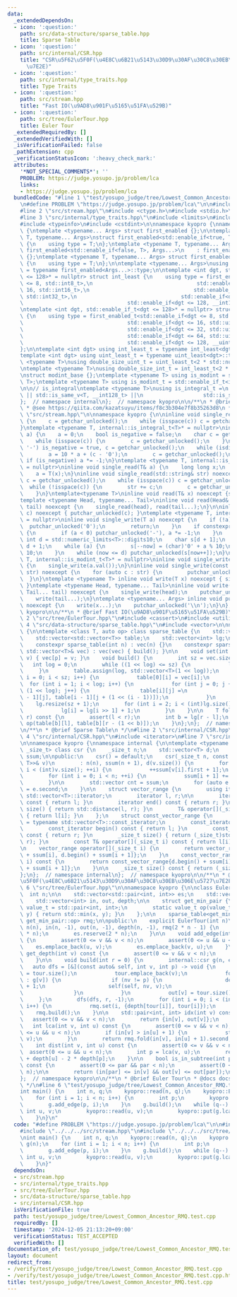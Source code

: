 ```yaml
---
data:
  _extendedDependsOn:
  - icon: ':question:'
    path: src/data-structure/sparse_table.hpp
    title: Sparse Table
  - icon: ':question:'
    path: src/internal/CSR.hpp
    title: "CSR\u5F62\u5F0F(\u4E8C\u6B21\u5143\u30D9\u30AF\u30C8\u30EB\u306E\u5727\
      \u7E2E)"
  - icon: ':question:'
    path: src/internal/type_traits.hpp
    title: Type Traits
  - icon: ':question:'
    path: src/stream.hpp
    title: "Fast IO(\u9AD8\u901F\u5165\u51FA\u529B)"
  - icon: ':question:'
    path: src/tree/EulerTour.hpp
    title: Euler Tour
  _extendedRequiredBy: []
  _extendedVerifiedWith: []
  _isVerificationFailed: false
  _pathExtension: cpp
  _verificationStatusIcon: ':heavy_check_mark:'
  attributes:
    '*NOT_SPECIAL_COMMENTS*': ''
    PROBLEM: https://judge.yosupo.jp/problem/lca
    links:
    - https://judge.yosupo.jp/problem/lca
  bundledCode: "#line 1 \"test/yosupo_judge/tree/Lowest_Common_Ancestor_RMQ.test.cpp\"\
    \n#define PROBLEM \"https://judge.yosupo.jp/problem/lca\"\n\n#include <iostream>\n\
    #line 2 \"src/stream.hpp\"\n#include <ctype.h>\n#include <stdio.h>\n#include <string>\n\
    #line 3 \"src/internal/type_traits.hpp\"\n#include <limits>\n#include <numeric>\n\
    #include <typeinfo>\n#include <cstdint>\n\nnamespace kyopro {\nnamespace internal\
    \ {\ntemplate <typename... Args> struct first_enabled {};\n\ntemplate <typename\
    \ T, typename... Args>\nstruct first_enabled<std::enable_if<true, T>, Args...>\
    \ {\n    using type = T;\n};\ntemplate <typename T, typename... Args>\nstruct\
    \ first_enabled<std::enable_if<false, T>, Args...>\n    : first_enabled<Args...>\
    \ {};\ntemplate <typename T, typename... Args> struct first_enabled<T, Args...>\
    \ {\n    using type = T;\n};\n\ntemplate <typename... Args>\nusing first_enabled_t\
    \ = typename first_enabled<Args...>::type;\n\ntemplate <int dgt, std::enable_if_t<dgt\
    \ <= 128>* = nullptr> struct int_least {\n    using type = first_enabled_t<std::enable_if<dgt\
    \ <= 8, std::int8_t>,\n                                 std::enable_if<dgt <=\
    \ 16, std::int16_t>,\n                                 std::enable_if<dgt <= 32,\
    \ std::int32_t>,\n                                 std::enable_if<dgt <= 64, std::int64_t>,\n\
    \                                 std::enable_if<dgt <= 128, __int128_t>>;\n};\n\
    \ntemplate <int dgt, std::enable_if_t<dgt <= 128>* = nullptr> struct uint_least\
    \ {\n    using type = first_enabled_t<std::enable_if<dgt <= 8, std::uint8_t>,\n\
    \                                 std::enable_if<dgt <= 16, std::uint16_t>,\n\
    \                                 std::enable_if<dgt <= 32, std::uint32_t>,\n\
    \                                 std::enable_if<dgt <= 64, std::uint64_t>,\n\
    \                                 std::enable_if<dgt <= 128, __uint128_t>>;\n\
    };\n\ntemplate <int dgt> using int_least_t = typename int_least<dgt>::type;\n\
    template <int dgt> using uint_least_t = typename uint_least<dgt>::type;\n\ntemplate\
    \ <typename T>\nusing double_size_uint_t = uint_least_t<2 * std::numeric_limits<T>::digits>;\n\
    \ntemplate <typename T>\nusing double_size_int_t = int_least_t<2 * std::numeric_limits<T>::digits>;\n\
    \nstruct modint_base {};\ntemplate <typename T> using is_modint = std::is_base_of<modint_base,\
    \ T>;\ntemplate <typename T> using is_modint_t = std::enable_if_t<is_modint<T>::value>;\n\
    \n\n// is_integral\ntemplate <typename T>\nusing is_integral_t =\n    std::enable_if_t<std::is_integral_v<T>\
    \ || std::is_same_v<T, __int128_t> ||\n                   std::is_same_v<T, __uint128_t>>;\n\
    };  // namespace internal\n};  // namespace kyopro\n\n/**\n * @brief Type Traits\n\
    \ * @see https://qiita.com/kazatsuyu/items/f8c3b304e7f8b35263d8\n */\n#line 6\
    \ \"src/stream.hpp\"\n\nnamespace kyopro {\n\ninline void single_read(char& c)\
    \ {\n    c = getchar_unlocked();\n    while (isspace(c)) c = getchar_unlocked();\n\
    }\ntemplate <typename T, internal::is_integral_t<T>* = nullptr>\ninline void single_read(T&\
    \ a) {\n    a = 0;\n    bool is_negative = false;\n    char c = getchar_unlocked();\n\
    \    while (isspace(c)) {\n        c = getchar_unlocked();\n    }\n    if (c ==\
    \ '-') is_negative = true, c = getchar_unlocked();\n    while (isdigit(c)) {\n\
    \        a = 10 * a + (c - '0');\n        c = getchar_unlocked();\n    }\n   \
    \ if (is_negative) a *= -1;\n}\ntemplate <typename T, internal::is_modint_t<T>*\
    \ = nullptr>\ninline void single_read(T& a) {\n    long long x;\n    single_read(x);\n\
    \    a = T(x);\n}\ninline void single_read(std::string& str) noexcept {\n    char\
    \ c = getchar_unlocked();\n    while (isspace(c)) c = getchar_unlocked();\n  \
    \  while (!isspace(c)) {\n        str += c;\n        c = getchar_unlocked();\n\
    \    }\n}\ntemplate<typename T>\ninline void read(T& x) noexcept {single_read(x);}\n\
    template <typename Head, typename... Tail>\ninline void read(Head& head, Tail&...\
    \ tail) noexcept {\n    single_read(head), read(tail...);\n}\n\ninline void single_write(char\
    \ c) noexcept { putchar_unlocked(c); }\ntemplate <typename T, internal::is_integral_t<T>*\
    \ = nullptr>\ninline void single_write(T a) noexcept {\n    if (!a) {\n      \
    \  putchar_unlocked('0');\n        return;\n    }\n    if constexpr (std::is_signed_v<T>)\
    \ {\n        if (a < 0) putchar_unlocked('-'), a *= -1;\n    }\n    constexpr\
    \ int d = std::numeric_limits<T>::digits10;\n    char s[d + 1];\n    int now =\
    \ d + 1;\n    while (a) {\n        s[--now] = (char)'0' + a % 10;\n        a /=\
    \ 10;\n    }\n    while (now <= d) putchar_unlocked(s[now++]);\n}\ntemplate <typename\
    \ T, internal::is_modint_t<T>* = nullptr>\ninline void single_write(T a) noexcept\
    \ {\n    single_write(a.val());\n}\ninline void single_write(const std::string&\
    \ str) noexcept {\n    for (auto c : str) {\n        putchar_unlocked(c);\n  \
    \  }\n}\ntemplate <typename T> inline void write(T x) noexcept { single_write(x);\
    \ }\ntemplate <typename Head, typename... Tail>\ninline void write(Head head,\
    \ Tail... tail) noexcept {\n    single_write(head);\n    putchar_unlocked(' ');\n\
    \    write(tail...);\n}\ntemplate <typename... Args> inline void put(Args... x)\
    \ noexcept {\n    write(x...);\n    putchar_unlocked('\\n');\n}\n};  // namespace\
    \ kyopro\n\n/**\n * @brief Fast IO(\u9AD8\u901F\u5165\u51FA\u529B)\n */\n#line\
    \ 2 \"src/tree/EulerTour.hpp\"\n#include <cassert>\n#include <utility>\n#line\
    \ 4 \"src/data-structure/sparse_table.hpp\"\n#include <vector>\n\nnamespace kyopro\
    \ {\n\ntemplate <class T, auto op> class sparse_table {\n    std::vector<T> vec;\n\
    \    std::vector<std::vector<T>> table;\n    std::vector<int> lg;\n\npublic:\n\
    \    constexpr sparse_table(int n) : vec(n) {}\n    constexpr sparse_table(const\
    \ std::vector<T>& vec) : vec(vec) { build(); }\n\n    void set(int p, const T&\
    \ v) { vec[p] = v; }\n    void build() {\n        int sz = vec.size();\n     \
    \   int log = 0;\n        while ((1 << log) <= sz) {\n            log++;\n   \
    \     }\n        table.assign(log, std::vector<T>(1 << log));\n        for (int\
    \ i = 0; i < sz; i++) {\n            table[0][i] = vec[i];\n        }\n      \
    \  for (int i = 1; i < log; i++) {\n            for (int j = 0; j + (1 << i) <=\
    \ (1 << log); j++) {\n                table[i][j] =\n                    op(table[i\
    \ - 1][j], table[i - 1][j + (1 << (i - 1))]);\n            }\n        }\n    \
    \    lg.resize(sz + 1);\n        for (int i = 2; i < (int)lg.size(); i++) {\n\
    \            lg[i] = lg[i >> 1] + 1;\n        }\n    }\n\n    T fold(int l, int\
    \ r) const {\n        assert(l < r);\n        int b = lg[r - l];\n        return\
    \ op(table[b][l], table[b][r - (1 << b)]);\n    }\n};\n};  // namespace kyopro\n\
    \n/**\n * @brief Sparse Table\n */\n#line 2 \"src/internal/CSR.hpp\"\n\n#line\
    \ 4 \"src/internal/CSR.hpp\"\n#include <iterator>\n#line 7 \"src/internal/CSR.hpp\"\
    \n\nnamespace kyopro {\nnamespace internal {\n\ntemplate <typename T, typename\
    \ _size_t> class csr {\n    _size_t n;\n    std::vector<T> d;\n    std::vector<_size_t>\
    \ ssum;\n\npublic:\n    csr() = default;\n    csr(_size_t n, const std::vector<std::pair<_size_t,\
    \ T>>& v)\n        : n(n), ssum(n + 1), d(v.size()) {\n        for (int i = 0;\
    \ i < (int)v.size(); ++i) {\n            ++ssum[v[i].first + 1];\n        }\n\
    \        for (int i = 0; i < n; ++i) {\n            ssum[i + 1] += ssum[i];\n\
    \        }\n\n        std::vector cnt = ssum;\n        for (auto e : v) d[cnt[e.first]++]\
    \ = e.second;\n    }\n\n    struct vector_range {\n        using iterator = typename\
    \ std::vector<T>::iterator;\n        iterator l, r;\n\n        iterator begin()\
    \ const { return l; }\n        iterator end() const { return r; }\n        _size_t\
    \ size() { return std::distance(l, r); }\n        T& operator[](_size_t i) const\
    \ { return l[i]; }\n    };\n    struct const_vector_range {\n        using const_iterator\
    \ = typename std::vector<T>::const_iterator;\n        const_iterator l, r;\n\n\
    \        const_iterator begin() const { return l; }\n        const_iterator end()\
    \ const { return r; }\n        _size_t size() { return (_size_t)std::distance(l,\
    \ r); }\n        const T& operator[](_size_t i) const { return l[i]; }\n    };\n\
    \n    vector_range operator[](_size_t i) {\n        return vector_range{d.begin()\
    \ + ssum[i], d.begin() + ssum[i + 1]};\n    }\n    const_vector_range operator[](_size_t\
    \ i) const {\n        return const_vector_range{d.begin() + ssum[i], d.begin()\
    \ + ssum[i + 1]};\n    }\n\n    _size_t size() const { return (_size_t)n; }\n\
    };\n};  // namespace internal\n};  // namespace kyopro\n\n/**\n * @brief CSR\u5F62\
    \u5F0F(\u4E8C\u6B21\u5143\u30D9\u30AF\u30C8\u30EB\u306E\u5727\u7E2E)\n */\n#line\
    \ 6 \"src/tree/EulerTour.hpp\"\n\nnamespace kyopro {\n\nclass EulerTour {\n  \
    \  int n;\n\n    std::vector<std::pair<int, int>> es;\n    std::vector<int> tour;\n\
    \    std::vector<int> in, out, depth;\n\n    struct get_min_pair {\n        using\
    \ value_t = std::pair<int, int>;\n        static value_t op(value_t x, value_t\
    \ y) { return std::min(x, y); }\n    };\n\n    sparse_table<get_min_pair::value_t,\
    \ get_min_pair::op> rmq;\n\npublic:\n    explicit EulerTour(int n)\n        :\
    \ n(n), in(n, -1), out(n, -1), depth(n, -1), rmq(2 * n - 1) {\n        tour.reserve(2\
    \ * n);\n        es.reserve(2 * n);\n    }\n\n    void add_edge(int u, int v)\
    \ {\n        assert(0 <= v && v < n);\n        assert(0 <= u && u < n);\n    \
    \    es.emplace_back(u, v);\n        es.emplace_back(v, u);\n    }\n\n    int\
    \ get_depth(int v) const {\n        assert(0 <= v && v < n);\n        return depth[v];\n\
    \    }\n\n    void build(int r = 0) {\n        internal::csr g(n, es);\n     \
    \   auto dfs = [&](const auto& self, int v, int p) -> void {\n            in[v]\
    \ = tour.size();\n            tour.emplace_back(v);\n            for (auto nv\
    \ : g[v]) {\n                if (nv != p) {\n                    depth[nv] = depth[v]\
    \ + 1;\n                    self(self, nv, v);\n                    tour.emplace_back(v);\n\
    \                }\n            }\n            out[v] = tour.size() - 1;\n   \
    \     };\n        dfs(dfs, r, -1);\n        for (int i = 0; i < (int)tour.size();\
    \ i++) {\n            rmq.set(i, {depth[tour[i]], tour[i]});\n        }\n    \
    \    rmq.build();\n    }\n\n    std::pair<int, int> idx(int v) const {\n     \
    \   assert(0 <= v && v < n);\n        return {in[v], out[v]};\n    }\n    \n \
    \   int lca(int v, int u) const {\n        assert(0 <= v && v < n);\n        assert(0\
    \ <= u && u < n);\n        if (in[v] > in[u] + 1) {\n            std::swap(u,\
    \ v);\n        }\n        return rmq.fold(in[v], in[u] + 1).second;\n    }\n\n\
    \    int dist(int v, int u) const {\n        assert(0 <= v && v < n);\n      \
    \  assert(0 <= u && u < n);\n        int p = lca(v, u);\n        return depth[v]\
    \ + depth[u] - 2 * depth[p];\n    }\n\n    bool is_in_subtree(int par, int v)\
    \ const {\n        assert(0 <= par && par < n);\n        assert(0 <= v && v <\
    \ n);\n\n        return (in[par] <= in[v] && out[v] <= out[par]);\n    }\n};\n\
    };  // namespace kyopro\n\n/**\n * @brief Euler Tour\n * @docs docs/tree/EulerTour.md\n\
    \ */\n#line 6 \"test/yosupo_judge/tree/Lowest_Common_Ancestor_RMQ.test.cpp\"\n\
    int main() {\n    int n, q;\n    kyopro::read(n, q);\n    kyopro::EulerTour g(n);\n\
    \    for (int i = 1; i < n; i++) {\n        int p;\n        kyopro::read(p);\n\
    \        g.add_edge(p, i);\n    }\n    g.build();\n    while (q--) {\n       \
    \ int u, v;\n        kyopro::read(u, v);\n        kyopro::put(g.lca(u, v));\n\
    \    }\n}\n"
  code: "#define PROBLEM \"https://judge.yosupo.jp/problem/lca\"\n\n#include <iostream>\n\
    #include \"../../../src/stream.hpp\"\n#include \"../../../src/tree/EulerTour.hpp\"\
    \nint main() {\n    int n, q;\n    kyopro::read(n, q);\n    kyopro::EulerTour\
    \ g(n);\n    for (int i = 1; i < n; i++) {\n        int p;\n        kyopro::read(p);\n\
    \        g.add_edge(p, i);\n    }\n    g.build();\n    while (q--) {\n       \
    \ int u, v;\n        kyopro::read(u, v);\n        kyopro::put(g.lca(u, v));\n\
    \    }\n}"
  dependsOn:
  - src/stream.hpp
  - src/internal/type_traits.hpp
  - src/tree/EulerTour.hpp
  - src/data-structure/sparse_table.hpp
  - src/internal/CSR.hpp
  isVerificationFile: true
  path: test/yosupo_judge/tree/Lowest_Common_Ancestor_RMQ.test.cpp
  requiredBy: []
  timestamp: '2024-12-05 21:13:20+09:00'
  verificationStatus: TEST_ACCEPTED
  verifiedWith: []
documentation_of: test/yosupo_judge/tree/Lowest_Common_Ancestor_RMQ.test.cpp
layout: document
redirect_from:
- /verify/test/yosupo_judge/tree/Lowest_Common_Ancestor_RMQ.test.cpp
- /verify/test/yosupo_judge/tree/Lowest_Common_Ancestor_RMQ.test.cpp.html
title: test/yosupo_judge/tree/Lowest_Common_Ancestor_RMQ.test.cpp
---
```

